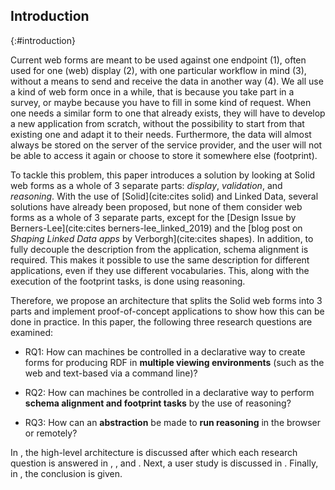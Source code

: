 ## Introduction
{:#introduction}

Current web forms are meant to be used against one endpoint (1), often used for one (web) display (2), with one particular workflow in mind (3), without a means to send and receive the data in another way (4).
We all use a kind of web form once in a while, that is because you take part in a survey, or maybe because you have to fill in some kind of request. 
When one needs a similar form to one that already exists, they will have to develop a new application from scratch, without the possibility to start from that existing one and adapt it to their needs.
Furthermore, the data will almost always be stored on the server of the service provider, and the user will not be able to access it again or choose to store it somewhere else (footprint).

To tackle this problem, this paper introduces a solution by looking at Solid web forms as a whole of 3 separate parts: *display*, *validation*, and *reasoning*.
With the use of [Solid](cite:cites solid) and Linked Data, several solutions have already been proposed, but none of them consider web forms as a whole of 3 separate parts, except for the [Design Issue by Berners-Lee](cite:cites berners-lee_linked_2019) and the [blog post on *Shaping Linked Data apps* by Verborgh](cite:cites shapes).
In addition, to fully decouple the description from the application, schema alignment is required.
This makes it possible to use the same description for different applications, even if they use different vocabularies.
This, along with the execution of the footprint tasks, is done using reasoning.

Therefore, we propose an architecture that splits the Solid web forms into 3 parts and implement proof-of-concept applications to show how this can be done in practice.
In this paper, the following three research questions are examined:

- RQ1: How can machines be controlled in a declarative way to create forms for producing RDF in **multiple viewing environments** (such as the web and text-based via a command line)?

- RQ2: How can machines be controlled in a declarative way to perform **schema alignment and footprint tasks** by the use of reasoning?

- RQ3: How can an **abstraction** be made to **run reasoning** in the browser or remotely?

In [](#architecture), the high-level architecture is discussed after which each research question is answered in [](#environments), [](#reasoning), and [](#interface).
Next, a user study is discussed in [](#evaluation).
Finally, in [](#conclusion), the conclusion is given.
